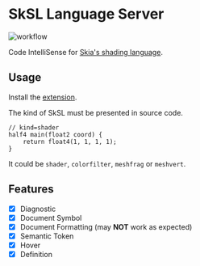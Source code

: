 # SkSL Language Server

![workflow](https://github.com/seven332/vscode-sksl/actions/workflows/build.yml/badge.svg)

Code IntelliSense for [Skia's shading language](https://skia.org/docs/user/sksl/).

## Usage

Install the [extension](https://marketplace.visualstudio.com/items?itemName=seven332.vscode-sksl).

The kind of SkSL must be presented in source code.

```
// kind=shader
half4 main(float2 coord) {
    return float4(1, 1, 1, 1);
}
```

It could be `shader`, `colorfilter`, `meshfrag` or `meshvert`.

## Features

-   [x] Diagnostic
-   [x] Document Symbol
-   [x] Document Formatting (may **NOT** work as expected)
-   [x] Semantic Token
-   [x] Hover
-   [x] Definition
